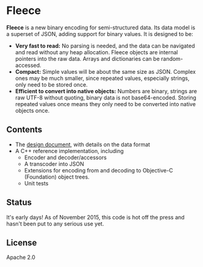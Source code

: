 # Fleece

__Fleece__ is a new binary encoding for semi-structured data. Its data model is a superset of JSON, adding support for binary values. It is designed to be:

* **Very fast to read:** No parsing is needed, and the data can be navigated and read without any heap allocation. Fleece objects are internal pointers into the raw data. Arrays and dictionaries can be random-accessed.
* **Compact:** Simple values will be about the same size as JSON. Complex ones may be much smaller, since repeated values, especially strings, only need to be stored once.
* **Efficient to convert into native objects:** Numbers are binary, strings are raw UTF-8 without quoting, binary data is not base64-encoded. Storing repeated values once means they only need to be converted into native objects once.

## Contents

* The [design document](Fleece.md), with details on the data format
* A C++ reference implementation, including
  * Encoder and decoder/accessors
  * A transcoder into JSON
  * Extensions for encoding from and decoding to Objective-C (Foundation) object trees.
  * Unit tests

## Status

It's early days! As of November 2015, this code is hot off the press and hasn't been put to
any serious use yet.

## License

Apache 2.0
